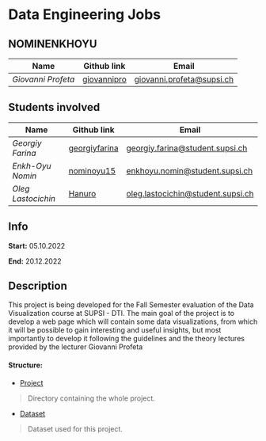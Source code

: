 # Data Engineering Jobs

## NOMINENKHOYU

| **Name** | **Github link** | **Email** |
|------|-------------|-------|
|*Giovanni Profeta*|[giovannipro](https://github.com/LuMug)|giovanni.profeta@supsi.ch|

## Students involved

| **Name** | **Github link** | **Email** |
|------|-------------|-------|
|*Georgiy Farina*|[georgiyfarina](https://github.com/georgiyfarina)|georgiy.farina@student.supsi.ch|
|*Enkh-Oyu Nomin*|[nominoyu15](https://github.com/nominoyu15)|enkhoyu.nomin@student.supsi.ch|
|*Oleg Lastocichin*|[Hanuro](https://github.com/Hanuro)|oleg.lastocichin@student.supsi.ch|


## Info

**Start:** 05.10.2022

**End:** 20.12.2022

## Description
This project is being developed for the Fall Semester evaluation of the Data Visualization course at SUPSI - DTI.
The main goal of the project is to develop a web page which will contain some data visualizations, from which it will be possible to gain interesting and useful insights, but most importantly to develop it following the guidelines and the theory lectures provided by the lecturer Giovanni Profeta


#### Structure:

- [Project](research/)

> Directory containing the whole project.

- [Dataset](research/assets/dataviz/DataEngineer.csv)

> Dataset used for this project.